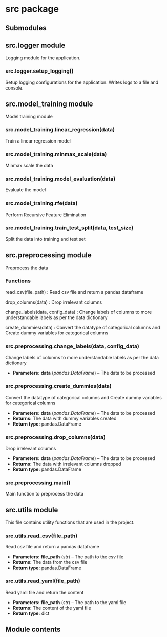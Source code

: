 # src package

## Submodules

## src.logger module

Logging module for the application.

### src.logger.setup_logging()

Setup logging configurations for the application. Writes logs to a file and console.

## src.model_training module

Model training module

### src.model_training.linear_regression(data)

Train a linear regression model

### src.model_training.minmax_scale(data)

Minmax scale the data

### src.model_training.model_evaluation(data)

Evaluate the model

### src.model_training.rfe(data)

Perform Recursive Feature Elimination

### src.model_training.train_test_split(data, test_size)

Split the data into training and test set

## src.preprocessing module

Preprocess the data

### Functions

read_csv(file_path)
: Read csv file and return a pandas dataframe

drop_columns(data)
: Drop irrelevant columns

change_labels(data, config_data)
: Change labels of columns to more understandable labels as per the data dictionary

create_dummies(data)
: Convert the datatype of categorical columns and Create dummy variables for categorical columns

### src.preprocessing.change_labels(data, config_data)

Change labels of columns to more understandable labels as per the data dictionary

* **Parameters:**
  **data** (*pandas.DataFrame*) – The data to be processed

### src.preprocessing.create_dummies(data)

Convert the datatype of categorical columns and Create dummy variables for categorical columns

* **Parameters:**
  **data** (*pandas.DataFrame*) – The data to be processed
* **Returns:**
  The data with dummy variables created
* **Return type:**
  pandas.DataFrame

### src.preprocessing.drop_columns(data)

Drop irrelevant columns

* **Parameters:**
  **data** (*pandas.DataFrame*) – The data to be processed
* **Returns:**
  The data with irrelevant columns dropped
* **Return type:**
  pandas.DataFrame

### src.preprocessing.main()

Main function to preprocess the data

## src.utils module

This file contains utility functions that are used in the project.

### src.utils.read_csv(file_path)

Read csv file and return a pandas dataframe

* **Parameters:**
  **file_path** (*str*) – The path to the csv file
* **Returns:**
  The data from the csv file
* **Return type:**
  pandas.DataFrame

### src.utils.read_yaml(file_path)

Read yaml file and return the content

* **Parameters:**
  **file_path** (*str*) – The path to the yaml file
* **Returns:**
  The content of the yaml file
* **Return type:**
  dict

## Module contents
